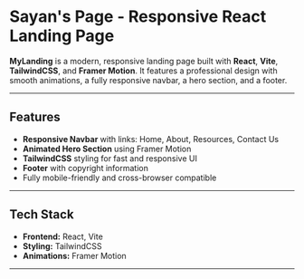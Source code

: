 # Sayan's Page - Responsive React Landing Page

**MyLanding** is a modern, responsive landing page built with **React**, **Vite**, **TailwindCSS**, and **Framer Motion**. It features a professional design with smooth animations, a fully responsive navbar, a hero section, and a footer.

---

## Features
- **Responsive Navbar** with links: Home, About, Resources, Contact Us  
- **Animated Hero Section** using Framer Motion  
- **TailwindCSS** styling for fast and responsive UI  
- **Footer** with copyright information  
- Fully mobile-friendly and cross-browser compatible  

---

## Tech Stack
- **Frontend:** React, Vite  
- **Styling:** TailwindCSS  
- **Animations:** Framer Motion  

---

